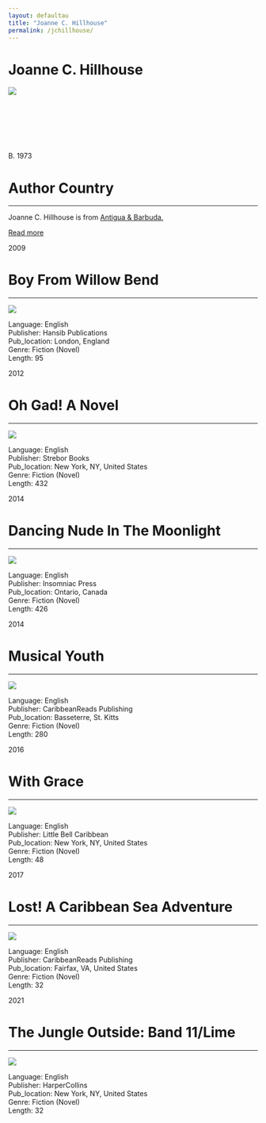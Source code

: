 ```yaml
---
layout: defaultau
title: "Joanne C. Hillhouse"
permalink: /jchillhouse/
---
```

<!-- partial:index.partial.html -->
<div class="content">
     <h1>Joanne C. Hillhouse</h1>
    <div class="quote">
        <div><img src="https://petrathespectator.com/wp-content/uploads/2022/01/Main-Pic.jpeg" class="logo"></div>
    </div>
    <div class="timeline">
        <div style="padding-bottom:100px;"></div>
        <div class="block">
             <div class="date right"><p class="right"> B. 1973 </p></div>
            <div class="dot"></div>
            <div class="left first">
            <div class="author_country">
                <h1>Author Country</h1><hr>
          <div class="aclocation">  <p>Joanne C. Hillhouse is from <a href="{{ site.baseurl }}/38">Antigua & Barbuda.</a></p></div>
              <div class="acreadmore">  <a href="https://en.wikipedia.org/wiki/Joanne_C._Hillhouse" target="_blank">Read more</a></div>
            </div>
            </div>
        <div class="block">
            <div class="date left"><p class="left">2009</p></div>
            <div class="dot"></div>
            <div class="right">
                <h1>Boy From Willow Bend</h1><hr>
                <p><img src="https://m.media-amazon.com/images/I/61zZIHJHHOL._SY291_BO1,204,203,200_QL40_FMwebp_.jpg"></p>
                <p>
                Language: English<br/>
                Publisher: Hansib Publications<br/>
                Pub_location: London, England<br/>
                Genre: Fiction (Novel)<br/>
                Length: 95<br/>                   </p>
            </div>
        </div>
       <div class="block">
            <div class="date left"><p class="left">2012</p></div>
            <div class="dot"></div>
            <div class="right">
                <h1>Oh Gad! A Novel</h1><hr>
                <p><img src="https://m.media-amazon.com/images/I/51QbkREqVvL._SX315_BO1,204,203,200_.jpg"></p>
                <p>
                Language: English<br/>
                Publisher: Strebor Books<br/>
                Pub_location: New York, NY, United States<br/>
                Genre: Fiction (Novel)<br/>
                Length: 432<br/>                   </p>
            </div>
        </div>
       <div class="block">
            <div class="date left"><p class="left">2014</p></div>
            <div class="dot"></div>
            <div class="right">
                <h1>Dancing Nude In The Moonlight</h1><hr>
                <p><img src="https://m.media-amazon.com/images/I/516ShLsKInL._SX311_BO1,204,203,200_.jpg"></p>
                <p>
                Language: English<br/>
                Publisher: Insomniac Press<br/>
                Pub_location: Ontario, Canada<br/>
                Genre: Fiction (Novel)<br/>
                Length: 426<br/>                   </p>
            </div>
        </div>
<div class="block">
            <div class="date left"><p class="left">2014</p></div>
            <div class="dot"></div>
            <div class="right">
                <h1>Musical Youth</h1><hr>
                <p><img src="https://m.media-amazon.com/images/I/51D2-MEPJqL._SX311_BO1,204,203,200_.jpg"></p>
                <p>
                Language: English<br/>
                Publisher: CaribbeanReads Publishing<br/>
                Pub_location: Basseterre, St. Kitts<br/>
                Genre: Fiction (Novel)<br/>
                Length: 280<br/>                   </p>
            </div>
        </div>
       <div class="block">
            <div class="date left"><p class="left">2016</p></div>
            <div class="dot"></div>
            <div class="right">
                <h1>With Grace</h1><hr>
                <p><img src="https://m.media-amazon.com/images/I/61hQ5KsXVEL._SX385_BO1,204,203,200_.jpg"></p>
                <p>
                Language: English<br/>
                Publisher: Little Bell Caribbean<br/>
                Pub_location: New York, NY, United States<br/>
                Genre: Fiction (Novel)<br/>
                Length: 48<br/>                   </p>
            </div>
        </div>
       <div class="block">
            <div class="date left"><p class="left">2017</p></div>
            <div class="dot"></div>
            <div class="right">
                <h1>Lost! A Caribbean Sea Adventure</h1><hr>
                <p><img src="https://m.media-amazon.com/images/I/617fzeTXrlL._SY498_BO1,204,203,200_.jpg"></p>
                <p>
                Language: English<br/>
                Publisher: CaribbeanReads Publishing<br/>
                Pub_location: Fairfax, VA, United States<br/>
                Genre: Fiction (Novel)<br/>
                Length: 32<br/>                   </p>
            </div>
        </div>
       <div class="block">
            <div class="date left"><p class="left">2021</p></div>
            <div class="dot"></div>
            <div class="right">
                <h1>The Jungle Outside: Band 11/Lime</h1><hr>
                <p><img src="https://m.media-amazon.com/images/I/613uYivQ6+L._SX348_BO1,204,203,200_.jpg"></p>
                <p>
                Language: English<br/>
                Publisher: HarperCollins<br/>
                Pub_location: New York, NY, United States<br/>
                Genre: Fiction (Novel)<br/>
                Length: 32<br/>                   </p>
            </div>
        </div>
